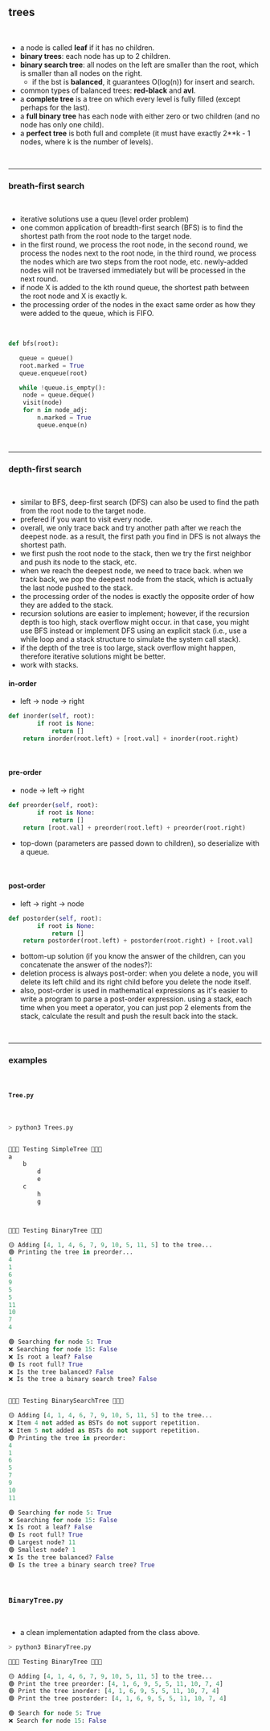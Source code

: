 ## trees

<br>

* a node is called **leaf** if it has no children.
* **binary trees**: each node has up to 2 children.
* **binary search tree**: all nodes on the left are smaller than the root, which is smaller than all nodes on the right.
	* if the bst is **balanced**, it guarantees O(log(n)) for insert and search.
* common types of balanced trees: **red-black** and **avl**.
* a **complete tree** is a tree on which every level is fully filled (except perhaps for the last).
* a **full binary tree** has each node with either zero or two children (and no node has only one child).
* a **perfect tree** is both full and complete (it must have exactly 2**k - 1 nodes, where k is the number of levels).

<br>


---

### breath-first search

<br>

- iterative solutions use a queu (level order problem)
- one common application of breadth-first search (BFS) is to find the shortest path from the root node to the target node.
- in the first round, we process the root node, in the second round, we process the nodes next to the root node, in the third round, we process the nodes which are two steps from the root node, etc. newly-added nodes will not be traversed immediately but will be processed in the next round.
- if node X is added to the kth round queue, the shortest path between the root node and X is exactly k.
- the processing order of the nodes in the exact same order as how they were added to the queue, which is FIFO.

<br>

```python
def bfs(root):

   queue = queue()
   root.marked = True
   queue.enqueue(root)

   while !queue.is_empty():
	node = queue.deque()
	visit(node)
	for n in node_adj:
		n.marked = True
		queue.enque(n)
```
<br>

---

### depth-first search

<br>

- similar to BFS, deep-first search (DFS) can also be used to find the path from the root node to the target node.
- prefered if you want to visit every node.
- overall, we only trace back and try another path after we reach the deepest node. as a result, the first path you find in DFS is not always the shortest path.
- we first push the root node to the stack, then we try the first neighbor and push its node to the stack, etc.
- when we reach the deepest node, we need to trace back. when we track back, we pop the deepest node from the stack, which is actually the last node pushed to the stack.
- the processing order of the nodes is exactly the opposite order of how they are added to the stack.
- recursion solutions are easier to implement; however, if the recursion depth is too high, stack overflow might occur. in that case, you might use BFS instead or implement DFS using an explicit stack (i.e., use a while loop and a stack structure to simulate the system call stack).
- if the depth of the tree is too large, stack overflow might happen, therefore iterative solutions might be better.
- work with stacks.



#### in-order

- left -> node -> right

```python
def inorder(self, root):
        if root is None:
            return []
	return inorder(root.left) + [root.val] + inorder(root.right)
````

<br>

#### pre-order

- node -> left -> right

```python
def preorder(self, root):
        if root is None:
            return []
	return [root.val] + preorder(root.left) + preorder(root.right)
````

- top-down (parameters are passed down to children), so deserialize with a queue.


<br>

#### post-order

- left -> right -> node

```python
def postorder(self, root):
        if root is None:
            return []
	return postorder(root.left) + postorder(root.right) + [root.val] 
````

- bottom-up solution (if you know the answer of the children, can you concatenate the answer of the nodes?):
- deletion process is always post-order: when you delete a node, you will delete its left child and its right child before you delete the node itself.
- also, post-order is used in mathematical expressions as it's easier to write a program to parse a post-order expression. using a stack, each time when you meet a operator, you can just pop 2 elements from the stack, calculate the result and push the result back into the stack.


<br>

---


### examples

<br>

#### `Tree.py`

<br>

```python
> python3 Trees.py


🌴🌴🌴 Testing SimpleTree 🌴🌴🌴
a
	b
		d
		e
	c
		h
		g



🌳🌳🌳 Testing BinaryTree 🌳🌳🌳

🟡 Adding [4, 1, 4, 6, 7, 9, 10, 5, 11, 5] to the tree...
🟢 Printing the tree in preorder...
4
1
6
9
5
5
11
10
7
4

🟢 Searching for node 5: True
❌ Searching for node 15: False
❌ Is root a leaf? False
🟢 Is root full? True
❌ Is the tree balanced? False
❌ Is the tree a binary search tree? False


🎄🎄🎄 Testing BinarySearchTree 🎄🎄🎄

🟡 Adding [4, 1, 4, 6, 7, 9, 10, 5, 11, 5] to the tree...
❌ Item 4 not added as BSTs do not support repetition.
❌ Item 5 not added as BSTs do not support repetition.
🟢 Printing the tree in preorder:
4
1
6
5
7
9
10
11

🟢 Searching for node 5: True
❌ Searching for node 15: False
❌ Is root a leaf? False
🟢 Is root full? True
🟢 Largest node? 11
🟢 Smallest node? 1
❌ Is the tree balanced? False
🟢 Is the tree a binary search tree? True
```

<br>

### `BinaryTree.py`

<br>

* a clean implementation adapted from the class above.

```python
> python3 BinaryTree.py

🌳🌳🌳 Testing BinaryTree 🌳🌳🌳

🟡 Adding [4, 1, 4, 6, 7, 9, 10, 5, 11, 5] to the tree...
🟢 Print the tree preorder: [4, 1, 6, 9, 5, 5, 11, 10, 7, 4]
🟢 Print the tree inorder: [4, 1, 6, 9, 5, 5, 11, 10, 7, 4]
🟢 Print the tree postorder: [4, 1, 6, 9, 5, 5, 11, 10, 7, 4]

🟢 Search for node 5: True
❌ Search for node 15: False
```
